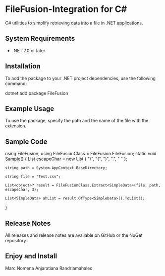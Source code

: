 # FileFusion-Integration for C#

C# utilities to simplify retrieving data into a file in .NET applications.

## System Requirements
- .NET 7.0 or later

## Installation
To add the package to your .NET project dependencies, use the following command:

dotnet add package FileFusion


## Example Usage
To use the package, specify the path and the name of the file with the extension.

## Sample Code

using FileFusion;
using FileFusionClass = FileFusion.FileFusion;
static void Sample()
{
    List<string> escapeChar = new List<string> { "/", "(", ")", ".", " " };
    
    string path = System.AppContext.BaseDirectory;
    
    string file = "Test.csv";
    
    List<object>? result = FileFusionClass.Extract<SimpleData>(file, path, escapeChar, 3);
    
    List<SimpleData> ahList = result.OfType<SimpleData>().ToList();
}

## Release Notes
All releases and release notes are available on GitHub or the NuGet repository.

## Enjoy and Install
Marc Nomena Anjaratiana Randriamahaleo
